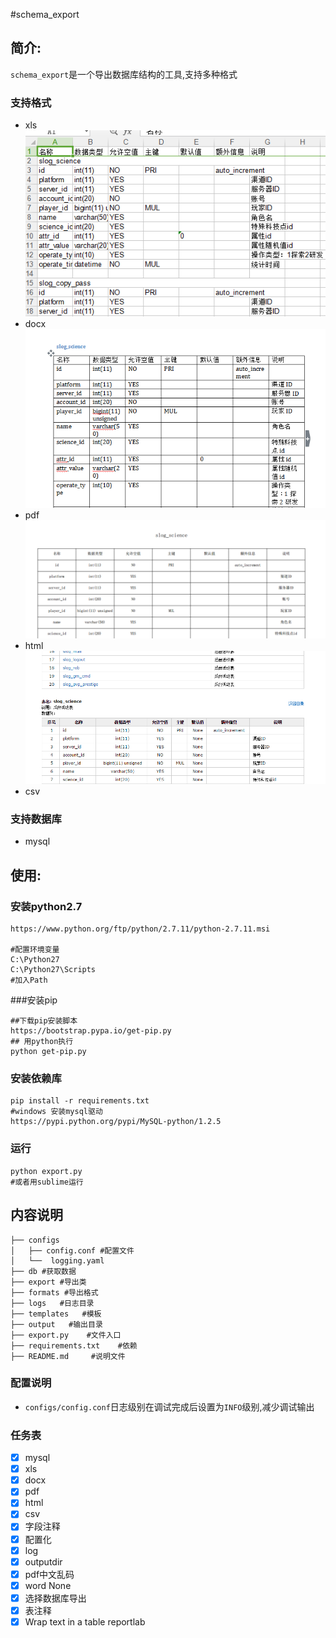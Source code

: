 #schema_export

## 简介:
`schema_export`是一个导出数据库结构的工具,支持多种格式

### 支持格式
+ xls  
![](assets/xls.png)
+ docx  
![](assets/docx.png)
+ pdf  
![](assets/pdf.png)
+ html  
![](assets/html.png)
+ csv

### 支持数据库
+ mysql


## 使用:
### 安装python2.7
```shell
https://www.python.org/ftp/python/2.7.11/python-2.7.11.msi

#配置环境变量
C:\Python27
C:\Python27\Scripts
#加入Path
```

###安装pip
```shell
##下载pip安装脚本
https://bootstrap.pypa.io/get-pip.py
## 用python执行
python get-pip.py
```

### 安装依赖库
```shell
pip install -r requirements.txt
#windows 安装mysql驱动
https://pypi.python.org/pypi/MySQL-python/1.2.5
```


###  运行
```shell
python export.py
#或者用sublime运行
```


## 内容说明
```
├── configs
│   ├── config.conf #配置文件
│   └──  logging.yaml
├── db #获取数据
├── export #导出类
├── formats #导出格式
├── logs   #日志目录
├── templates   #模板
├── output   #输出目录
├── export.py    #文件入口
├── requirements.txt    #依赖
├── README.md     #说明文件
```

### 配置说明
+ `configs/config.conf`日志级别在调试完成后设置为`INFO`级别,减少调试输出


### 任务表
- [x] mysql
- [x] xls
- [x] docx
- [x] pdf
- [x] html
- [x] csv
- [x] 字段注释
- [x]  配置化
- [x]  log
- [x]  outputdir
- [x]  pdf中文乱码
- [x]  word None
- [x]  选择数据库导出
- [x]  表注释
- [x]  Wrap text in a table reportlab